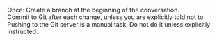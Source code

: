 Once: Create a branch at the beginning of the conversation.  
Commit to Git after each change, unless you are explicitly told not to.  
Pushing to the Git server is a manual task. Do not do it unless explicitly instructed.
